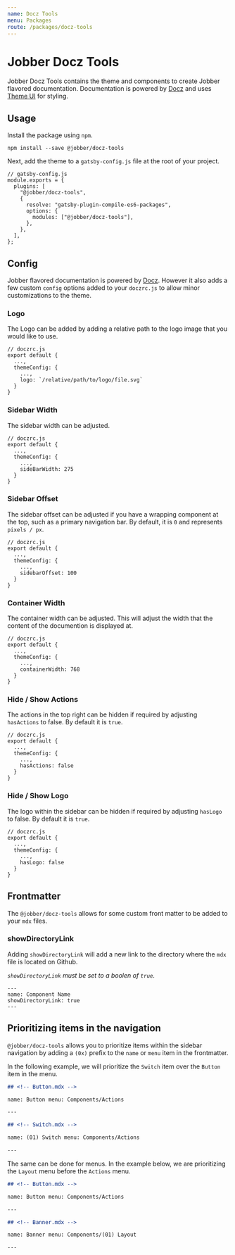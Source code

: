 ```yaml
---
name: Docz Tools
menu: Packages
route: /packages/docz-tools
---
```


# Jobber Docz Tools

Jobber Docz Tools contains the theme and components to create Jobber flavored
documentation. Documentation is powered by [Docz](https://docz.site) and uses
[Theme UI](https://theme-ui.com) for styling.

## Usage

Install the package using `npm`.

```
npm install --save @jobber/docz-tools
```

Next, add the theme to a `gatsby-config.js` file at the root of your project.

```
// gatsby-config.js
module.exports = {
  plugins: [
    "@jobber/docz-tools",
    {
      resolve: "gatsby-plugin-compile-es6-packages",
      options: {
        modules: ["@jobber/docz-tools"],
      },
    },
  ],
};
```

## Config

Jobber flavored documentation is powered by [Docz](https://docz.site). However
it also adds a few custom `config` options added to your `doczrc.js` to allow
minor customizations to the theme.

### Logo

The Logo can be added by adding a relative path to the logo image that you would
like to use.

```
// doczrc.js
export default {
  ...,
  themeConfig: {
    ...,
    logo: `/relative/path/to/logo/file.svg`
  }
}
```

### Sidebar Width

The sidebar width can be adjusted.

```
// doczrc.js
export default {
  ...,
  themeConfig: {
    ...,
    sideBarWidth: 275
  }
}
```

### Sidebar Offset

The sidebar offset can be adjusted if you have a wrapping component at the top,
such as a primary navigation bar. By default, it is `0` and represents
`pixels / px`.

```
// doczrc.js
export default {
  ...,
  themeConfig: {
    ...,
    sidebarOffset: 100
  }
}
```

### Container Width

The container width can be adjusted. This will adjust the width that the content
of the documention is displayed at.

```
// doczrc.js
export default {
  ...,
  themeConfig: {
    ...,
    containerWidth: 768
  }
}
```

### Hide / Show Actions

The actions in the top right can be hidden if required by adjusting `hasActions`
to false. By default it is `true`.

```
// doczrc.js
export default {
  ...,
  themeConfig: {
    ...,
    hasActions: false
  }
}
```

### Hide / Show Logo

The logo within the sidebar can be hidden if required by adjusting `hasLogo` to
false. By default it is `true`.

```
// doczrc.js
export default {
  ...,
  themeConfig: {
    ...,
    hasLogo: false
  }
}
```

## Frontmatter

The `@jobber/docz-tools` allows for some custom front matter to be added to your
`mdx` files.

### showDirectoryLink

Adding `showDirectoryLink` will add a new link to the directory where the `mdx`
file is located on Github.

_`showDirectoryLink` must be set to a boolen of `true`._

```
---
name: Component Name
showDirectoryLink: true
---
```

## Prioritizing items in the navigation

`@jobber/docz-tools` allows you to prioritize items within the sidebar
navigation by adding a `(0x)` prefix to the `name` or `menu` item in the
frontmatter.

In the following example, we will prioritize the `Switch` item over the `Button`
item in the menu.

```md
## <!-- Button.mdx -->

name: Button menu: Components/Actions

---

## <!-- Switch.mdx -->

name: (01) Switch menu: Components/Actions

---
```

The same can be done for menus. In the example below, we are prioritizing the
`Layout` menu before the `Actions` menu.

```md
## <!-- Button.mdx -->

name: Button menu: Components/Actions

---

## <!-- Banner.mdx -->

name: Banner menu: Components/(01) Layout

---
```
